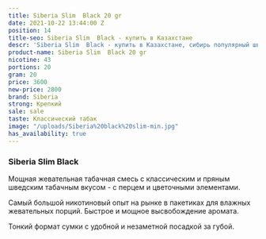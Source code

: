 ```yaml
---
title: Siberia Slim  Black 20 gr
date: 2021-10-22 13:44:00 Z
position: 14
title-seo: Siberia Slim  Black - купить в Казахстане
descr: 'Siberia Slim  Black - купить в Казахстане, сибирь популярный шведский брэнд '
product-name: Siberia Slim  Black 20 gr
nicotine: 43
portions: 20
gram: 20
price: 3600
new-price: 2800
brand: Siberia
strong: Крепкий
sale: sale
taste: Классический табак
image: "/uploads/Siberia%20black%20slim-min.jpg"
has_availability: true
---
```


### Siberia Slim  Black

Мощная жевательная табачная смесь с классическим и пряным шведским табачным вкусом - с перцем и цветочными элементами.
 
Самый большой никотиновый опыт на рынке в пакетиках для влажных жевательных порций. Быстрое и мощное высвобождение аромата.
 
Тонкий формат сумки с удобной и незаметной посадкой за губой.